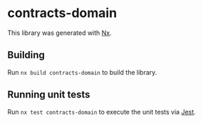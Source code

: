 # contracts-domain

This library was generated with [Nx](https://nx.dev).

## Building

Run `nx build contracts-domain` to build the library.

## Running unit tests

Run `nx test contracts-domain` to execute the unit tests via [Jest](https://jestjs.io).
